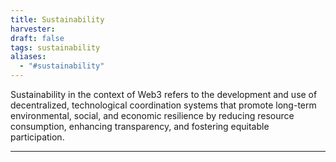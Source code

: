 ```yaml
---
title: Sustainability
harvester: 
draft: false
tags: sustainability
aliases:
  - "#sustainability"
---
```


Sustainability in the context of Web3 refers to the development and use of decentralized, technological coordination systems that promote long-term environmental, social, and economic resilience by reducing resource consumption, enhancing transparency, and fostering equitable participation.

---

